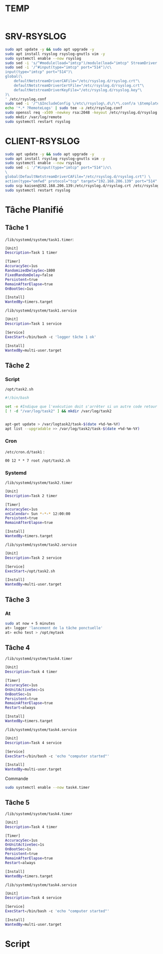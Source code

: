 # TEMP
```bash


```
# SRV-RSYSLOG
```bash
sudo apt update -y && sudo apt upgrade -y
sudo apt install rsyslog rsyslog-gnutls vim -y
sudo systemctl enable --now rsyslog
sudo sed -i 's/^#module(load="imtcp")/module(load="imtcp" StreamDriver.Name="gtls" StreamDriver.Mode="1" StreamDriver.AuthMode="anon")/' /etc/rsyslog.conf
sudo sed -i '/^#input(type="imtcp" port="514")/c\
input(type="imtcp" port="514")\
global(\
    defaultNetstreamDriverCAFile="/etc/rsyslog.d/rsyslog.crt"\
    defaultNetstreamDriverCertFile="/etc/rsyslog.d/rsyslog.crt"\
    defaultNetstreamDriverKeyFile="/etc/rsyslog.d/rsyslog.key"\
)\
' /etc/rsyslog.conf
sudo sed -i '/^\$IncludeConfig \/etc\/rsyslog\.d\/\*\.conf/a \$template RemoteLogs,"/var/log/remote/%HOSTNAME%.log"' /etc/rsyslog.conf
echo '*.* ?RemoteLogs' | sudo tee -a /etc/rsyslog.conf
sudo openssl req -x509 -newkey rsa:2048 -keyout /etc/rsyslog.d/rsyslog.key -out /etc/rsyslog.d/rsyslog.crt -days 365 -nodes
sudo mkdir /var/log/remote
sudo systemctl restart rsyslog
```
# CLIENT-RSYSLOG
```bash
sudo apt update -y && sudo apt upgrade -y
sudo apt install rsyslog rsyslog-gnutls vim -y
sudo systemctl enable --now rsyslog
sudo sed -i '/^#input(type="imtcp" port="514")/c\
\
global(DefaultNetstreamDriverCAFile="/etc/rsyslog.d/rsyslog.crt") \
action(type="omfwd" protocol="tcp" target="192.168.206.139" port="514" StreamDriver="gtls" StreamDriverMode="1" StreamDriverAuthMode="anon")' /etc/rsyslog.conf
sudo scp kaisen@192.168.206.139:/etc/rsyslog.d/rsyslog.crt /etc/rsyslog.d/rsyslog.crt
sudo systemctl restart rsyslog
```

# Tâche Planifié
## Tâche 1
`/lib/systemd/system/task1.timer`:
```bash
[Unit]
Description=Task 1 timer

[Timer]
AccuracySec=1us
RandomizedDelaySec=1800
FixedRandomDelay=false
Persistent=true
RemainAfterElapse=true
OnBootSec=1us

[Install]
WantedBy=timers.target
```

`/lib/systemd/system/task1.service`
```bash
[Unit]
Description=Task 1 service

[Service]
ExecStart=/bin/bash -c 'logger tâche 1 ok'

[Install]
WantedBy=multi-user.target
```

## Tâche 2
### Script
`/opt/task2.sh`
```bash
#!/bin/bash

set -e #Indique que l'exécution doit s'arrêter si un autre code retour que 0 est reçu
[ ! -d "/var/log/task2" ] && mkdir /var/log/task2


apt-get update > /var/logtask2/task-$(date +%d-%m-%Y)
apt list --upgradable >> /var/log/task2/task-$(date +%d-%m-%Y)
```

### Cron
`/etc/cron.d/task1` :
```
00 12 * * 7 root /opt/task2.sh
```

### Systemd
`/lib/systemd/system/task2.timer`
```bash
[Unit]
Description=Task 2 timer

[Timer]
AccuracySec=1us
onCalendar= Sun *-*-* 12:00:00
Persistent=true
RemainAfterElapse=true

[Install]
WantedBy=timers.target
```

`/lib/systemd/system/task2.service`
```bash
[Unit]
Description=Task 2 service

[Service]
ExecStart=/opt/task2.sh

[Install]
WantedBy=multi-user.target
```

## Tâche 3
### At
```bash
sudo at now + 5 minutes
at> logger 'lancement de la tâche ponctuelle'
at> echo test > /opt/mytask
```

## Tâche 4
`/lib/systemd/system/task4.timer`
```bash
[Unit]
Description=Task 4 timer

[Timer]
AccuracySec=1us
OnUnitActiveSec=1s
OnBootSec=1s
Persistent=true
RemainAfterElapse=true
Restart=always

[Install]
WantedBy=timers.target
```

`/lib/systemd/system/task4.service`
```bash
[Unit]
Description=Task 4 service

[Service]
ExecStart=/bin/bash -c 'echo "computer started"'

[Install]
WantedBy=multi-user.target
```
Commande
```bash
sudo systemctl enable --now task4.timer
```

## Tâche 5
`/lib/systemd/system/task4.timer`
```bash
[Unit]
Description=Task 4 timer

[Timer]
AccuracySec=1us
OnUnitActiveSec=1s
OnBootSec=1s
Persistent=true
RemainAfterElapse=true
Restart=always

[Install]
WantedBy=timers.target
```

`/lib/systemd/system/task4.service`
```bash
[Unit]
Description=Task 4 service

[Service]
ExecStart=/bin/bash -c 'echo "computer started"'

[Install]
WantedBy=multi-user.target
```

# Script
```bash
```